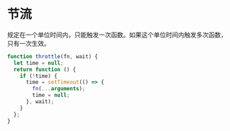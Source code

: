 # 节流

规定在一个单位时间内，只能触发一次函数。如果这个单位时间内触发多次函数，只有一次生效。

```javascript
function throttle(fn, wait) {
  let time = null;
  return function () {
    if (!time) {
      time = setTimeout(() => {
        fn(...arguments);
        time = null;
      }, wait);
    }
  };
}
```
